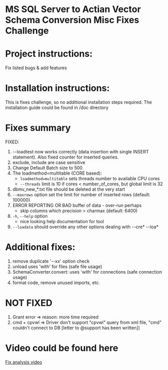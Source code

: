 MS SQL Server to Actian Vector Schema Conversion Misc Fixes Challenge
============================

Project instructions:
============================
Fix listed bugs & add features

Installation instructions:
============================
This is fixes challenge, so no additional installation steps required.
The installation guide could be found in /doc directory

Fixes summary
============================
FIXED:
1) --loadtest now works correctly (data insertion with single INSERT statement). Also fixed counter for inserted queries.
2) exclude, include are case sensitive
3) Change Default Batch size to 500
4) The loadmethod=multitable (CORE based):
	- `loadmethod=multitable` sets threads number to available CPU cores
	- `--threads` limit is 10 if cores < number_of_cores, but global limit is 32
5) dbmv_new_*.txt file should be deleted at the very start
6) `--maxrows` option set the limit for number of inserted rows (default: 100000)
7) ERROR REPORTING OR BAD buffer of data - over-run perhaps
	- skip columns which precision > charmax (default: 6400)
8) `-h`, `--help` option
	- nice looking help documentation for tool
9) `--loadata` should override any other options dealing with --cre* --loa*

Additional fixes:
============================
1) remove duplicate '--xx' option check
2) unload uses 'with' for files (safe file usage)
3) SchemaConverter.convert: uses 'with' for connections (safe connection usage)
4) format code, remove unused imports, etc.

NOT FIXED
============================
1) Grant error => reason: more time required
2) cmd + cpvwl => Driver don't support "cpvwl" query from xml file, "cmd" couldn't connect to DB [letter to @support has been written])

Video could be found here
============================
[Fix analysis video](https://youtu.be/foNqY-6B4kc)
